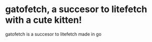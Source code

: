 # gatofetch, a succesor to litefetch with a cute kitten!

gatofetch is a succesor to litefetch made in go
